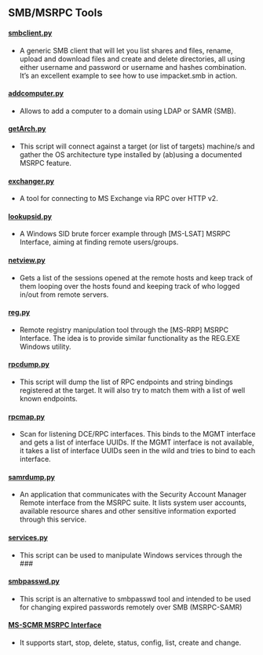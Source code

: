 ## SMB/MSRPC Tools

#### [smbclient.py](https://github.com/SecureAuthCorp/impacket/blob/impacket_0_10_0/examples/smbclient.py) 
- A generic SMB client that will let you list shares and files, rename, upload and download files and create and delete directories, all using either username and password or username and hashes combination. It’s an excellent example to see how to use impacket.smb in action.

#### [addcomputer.py](https://github.com/SecureAuthCorp/impacket/blob/impacket_0_10_0/examples/addcomputer.py)
- Allows to add a computer to a domain using LDAP or SAMR (SMB).

#### [getArch.py](https://github.com/SecureAuthCorp/impacket/blob/impacket_0_10_0/examples/getArch.py) 
- This script will connect against a target (or list of targets) machine/s and gather the OS architecture type installed by (ab)using a documented MSRPC feature.

#### [exchanger.py](https://github.com/SecureAuthCorp/impacket/blob/impacket_0_10_0/examples/exchanger.py)
- A tool for connecting to MS Exchange via RPC over HTTP v2.

#### [lookupsid.py](https://github.com/SecureAuthCorp/impacket/blob/impacket_0_10_0/examples/lookupsid.py) 
- A Windows SID brute forcer example through [MS-LSAT] MSRPC Interface, aiming at finding remote users/groups.

#### [netview.py](https://github.com/SecureAuthCorp/impacket/blob/impacket_0_10_0/examples/netview.py) 
- Gets a list of the sessions opened at the remote hosts and keep track of them looping over the hosts found and keeping track of who logged in/out from remote servers.

#### [reg.py](https://github.com/SecureAuthCorp/impacket/blob/impacket_0_10_0/examples/reg.py) 
- Remote registry manipulation tool through the [MS-RRP] MSRPC Interface. The idea is to provide similar functionality as the REG.EXE Windows utility.

#### [rpcdump.py](https://github.com/SecureAuthCorp/impacket/blob/impacket_0_10_0/examples/rpcdump.py) 
- This script will dump the list of RPC endpoints and string bindings registered at the target. It will also try to match them with a list of well known endpoints.

#### [rpcmap.py](https://github.com/SecureAuthCorp/impacket/blob/impacket_0_10_0/examples/rpcmap.py)
- Scan for listening DCE/RPC interfaces. This binds to the MGMT interface and gets a list of interface UUIDs. If the MGMT interface is not available, it takes a list of interface UUIDs seen in the wild and tries to bind to each interface.

#### [samrdump.py](https://github.com/SecureAuthCorp/impacket/blob/impacket_0_10_0/examples/samrdump.py) 
- An application that communicates with the Security Account Manager Remote interface from the MSRPC suite. It lists system user accounts, available resource shares and other sensitive information exported through this service.

#### [services.py](https://github.com/SecureAuthCorp/impacket/blob/impacket_0_10_0/examples/services.py) 
- This script can be used to manipulate Windows services through the ### 

#### [smbpasswd.py](https://github.com/SecureAuthCorp/impacket/blob/impacket_0_10_0/examples/smbpasswd.py)
- This script is an alternative to smbpasswd tool and intended to be used for changing expired passwords remotely over SMB (MSRPC-SAMR)

#### [MS-SCMR MSRPC Interface](https://github.com/jsecurity101/MSRPC-to-ATTACK/blob/main/documents/MS-SCMR.md)
- It supports start, stop, delete, status, config, list, create and change.
